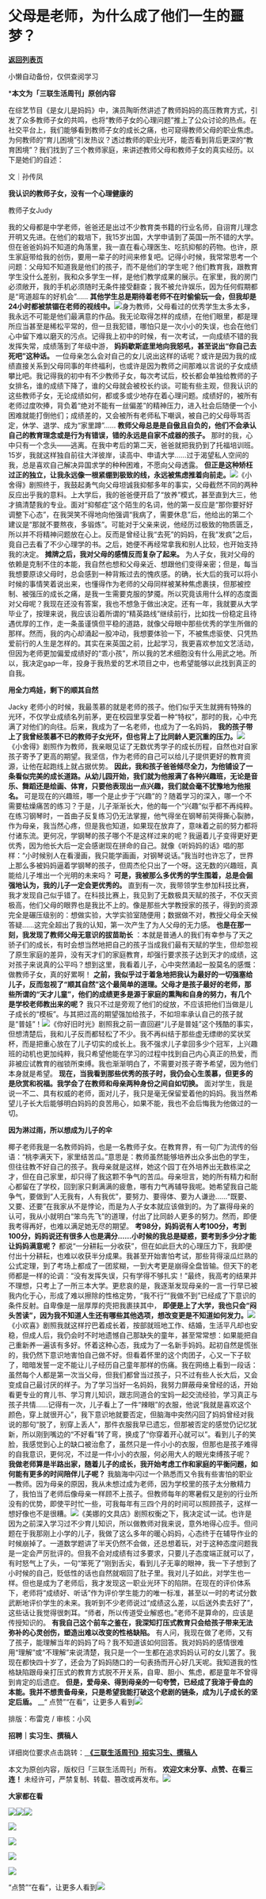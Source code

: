 # 父母是老师，为什么成了他们一生的噩梦？

[**返回列表页**](/gzh/三联生活周刊)

小懒自动备份，仅供查阅学习

***本文为「三联生活周刊」原创内容**  
  
在综艺节目《是女儿是妈妈》中，演员陶昕然讲述了教师妈妈的高压教育方式，引发了众多教师子女的共鸣，也将“教师子女的心理问题”推上了公众讨论的热点。在社交平台上，我们能够看到教师子女的成长之痛，也可窥得教师父母的职业焦虑。为何教师的“育儿困境”引发热议？透过教师的职业光环，能否看到背后更深的“教育困境”？我们找到了三个教师家庭，来讲述教师父母和教师子女的真实经历。以下是她们的自述：  
  
文｜孙传凤

 **我认识的教师子女，没有一个心理健康的**

教师子女Judy  

我的父母都是中学老师，爸爸还是出过不少教育类书籍的行业名师，自诩育儿理念开明又先进。在他们的栽培下，我15岁出国，大学申请到了英国一所不错的大学。但在爸爸妈妈不知道的角落里，我一直在看心理医生、吃抗抑郁的药物。也许，原生家庭带给我的创伤，要用一辈子的时间来修复吧。记得小时候，我常常思考一个问题：父母知不知道我是他们的孩子，而不是他们的学生呢？他们教育我，跟教育学生没什么差别，我和众多学生一样，是他们教学成果的展示。在家里，我的房门必须敞开，我的手机必须随时无条件接受翻查；我不被允许娱乐，因为任何假期都是“弯道超车的好机会”……
**其他学生总是期待着老师不在时偷偷玩一会，但我却是24小时都被禁锢在老师的视线中。**![](https://mmbiz.qpic.cn/mmbiz_png/VkpaUkchBmVb0FibltZJ5cUmYPWuDJv174uXGic2sPfUBvzjfqzvnrrz2ZKNFgNpuwpUMAz1LVSUn2TFoAklqUicw/640?wx_fmt=png&from;=appmsg)身为教师，父母看过的优秀学生太多太多，我永远不可能是他们最满意的作品。我无论取得怎样的成绩，在他们眼里，都是理所应当甚至是稀松平常的，但一旦我犯错，哪怕只是一次小小的失误，也会在他们心中留下难以磨灭的污点。记得我上初中的时候，有一次考试，一向成绩不错的我发挥失常，成绩落到了年级中游，
**妈妈歇斯底里地向我怒吼，甚至说出“你自己去死吧”这种话。**
一位母亲怎么会对自己的女儿说出这样的话呢？或许是因为我的成绩直接关系到父母同事的年终福利，也或许是因为教师之间那难以言说的子女成绩攀比吧。我记得我的初中有不少教师子女，每次考试后，校长都会单独给教师的子女排名，谁的成绩下降了，谁的父母就会被校长约谈。可能有些主观，但我认识的这些教师子女，无论成绩如何，都或多或少地存在着心理问题。成绩好的，被所有老师过度吹捧，背负着“绝对不能有一丝偏差”的精神压力，进入社会后随便一个小困难就能打倒他们；成绩差的，又会被所有老师私下嘲讽，被自己的父母辱骂否定，休学、退学、成为“家里蹲”……
**教师父母总是是自傲且自负的，他们不会承认自己的教育理念或是行为有错误，错的永远是自家不成器的孩子。**
那时的我，心中只有一个念头——逃离。在我中考后的第二天，爸爸就把我扔到了托福培训班。15岁，我就这样独自前往大洋彼岸，读高中、申请大学……过于渴望私人空间的我，总是喜欢自己解决异国求学的种种困难，不愿向父母透露。
**但正是这种矫枉过正的独立，让我永远像一根紧绷到极致的线，永远被焦虑推着向前走。**![](https://mmbiz.qpic.cn/mmbiz_jpg/VkpaUkchBmVb0FibltZJ5cUmYPWuDJv17BHrDicSX8DYaHwdwlowib39icjsS0riaRJMVjJ6RLYP08E21NCvm4vyJzA/640?wx_fmt=webp&from;=appmsg)《小舍得》剧照终于，我鼓起勇气向父母坦诚我抑郁多年的事实，父母截然不同的两种反应出乎我的意料。上大学后，我的爸爸便开启了“放养”模式，甚至直到大三，他才搞清楚我的专业。面对“抑郁症”这个陌生的名词，他的第一反应是“那你要好好调整下心态”，在我哭笑不得地向他强调“我病了，需要休息”后，他给出的第二个建议是“那就不要熬夜，多锻炼”。可能对于父亲来说，他经历过极致的物质匮乏，所以并不将精神问题放在心上。反而是曾经让我“去死”的妈妈，在我“发疯”之后，竟自己去看了不少心理学的书。之后，她便不再经常拿我和别人比较，也开始支持我的决定。
**摊牌之后，我对父母的感情反而复杂了起来。**
为人子女，我对父母的依赖是克制不住的本能，我自然也想和父母亲近、想跟他们变得亲密；但是，每当我想要原谅父母时，总会感到一种背叛过去的愧疚感。的确，长大后的我可以将小时候的事情笑着说出来，也懂得作为老师的父母同样被某种焦虑裹挟，但那被控制、被强压的成长之痛，是我一生需要克服的梦魇。所以究竟该用什么样的态度面对父母呢？我现在还没有答案，我也不想急于做出决定。还有一年，我就要从大学毕业了，按理来说，我应该沿着所谓的“精英路线”继续前行，比如找一份稳定且待遇优厚的工作，走一条虽谨慎但平稳的道路，就像父母眼中那些优秀的学生所做的那样。然而，我的内心却涌起一股冲动，我想要体验一下，不被焦虑驱使、只凭热爱前行的人生是怎样的。其实在来英国之前，比起学习，我更喜欢参加文艺活动，但因为老师更加偏爱成绩好的“乖小孩”，所以我的艺术细胞没有什么用武之地。所以，我决定gap一年，投身于我热爱的艺术项目之中，也希望能够以此找到真正的自我。

 **用全力鸡娃，剩下的顺其自然**

Jacky
老师小的时候，我最羡慕的就是老师的孩子。他们似乎天生就拥有特殊的光环，不仅学业成绩名列前茅，更在校园里享受着一种“特权”，那时的我，心中充满了对他们的向往。后来，我成为了一名老师，也成为了一名妈妈，
**我的孩子带上了我曾经羡慕不已的教师子女光环，但也背上了比同龄人更沉重的压力。**![](https://mmbiz.qpic.cn/mmbiz_png/VkpaUkchBmVb0FibltZJ5cUmYPWuDJv17bWAoECZpmt8NeTKlkDCMsfhdBo5JdRC9CpWTHDdW4cE7FEraPzUjPA/640?wx_fmt=png&from;=appmsg)《小舍得》剧照作为教师，我亲眼见证了无数优秀学子的成长历程，自然也对自家孩子寄予了更高的期望。我坚信，作为老师的自己可以给儿子提供更好的教育资源，让他在起跑线上就占据优势。
**因此，我和孩子爸爸倾尽全力，为他铺设了一条看似完美的成长道路。从幼儿园开始，我们就为他报满了各种兴趣班，无论是音乐、舞蹈还是绘画、体育，只要他表现出一点兴趣，我们就会毫不犹豫地为他报名。**
可是现在的兴趣班，哪一个是止步于“兴趣”的？随着学习的深入，哪一个不需要枯燥痛苦的练习？于是，儿子渐渐长大，他的每一个“兴趣”似乎都不再纯粹。在练习钢琴时，一首曲子反复练习仍无法掌握，他气得坐在钢琴前哭得撕心裂肺，作为母亲，我当然心疼，但是我也知道，如果现在放弃了，意味着之前的努力都将付诸东流。更何况，学钢琴的孩子哪个不是这样过来的呢？我逼着儿子变得更好更优秀，因为他长大后一定会感谢现在拼命的自己。就像《听妈妈的话》唱的那样：“小时候别人在看漫画，我只能学画画，对钢琴说话。”我当时也许忘了，世界上那么多被妈妈逼着学钢琴的孩子，但周杰伦只出了一个呀。这无数的兴趣班，真能给儿子堆出一个光明的未来吗？
**可是，我被那么多优秀的学生围着，总是会倔强地认为，我的儿子一定会更优秀的。**
直到有一次，我带领学生参加科技比赛，我才发现自己似乎错了。在科技比赛上，我见到了无数极具天赋的孩子，不仅天资极高，他们父母的眼界也是我比不上的。像是那些大学教授家的孩子，得到的资源完全是碾压级别的：想做实验，大学实验室随便用；数据做不对，教授父母全天候答疑……这完全超出了我的认知，第一次产生了为人父母的无力感。
**也是在那一刻，我发现了教师父母无意识的拔苗助长**
：本就是普通人的我们有幸参与了天之骄子们的成长，有时会想当然地把自己的孩子当成我们最有天赋的学生，但却忽视了原生家庭的差异，没有天才们的家庭教育，却强行要求孩子达到天才的成绩，这对孩子来说真的公平吗？想到这里，我看着儿子，心中突然涌起一股莫名的感慨：做教师子女，真的好累啊！
**之前，我似乎过于着急地把我认为最好的一切强塞给儿子，反而忽视了“顺其自然”这个最简单的道理。父母才是孩子最好的老师，那些所谓的“天才儿童”，他们的成绩更多是源于家庭的熏陶和自身的努力，有几个是学校老师教出来的呢？**
我只不过是旁观了他们的绽放，不应该把他们当做是儿子成长的“模板”。与其把过高的期望强加给孩子，不如坦率承认自己的孩子就是“普娃”！![](https://mmbiz.qpic.cn/mmbiz_jpg/VkpaUkchBmVb0FibltZJ5cUmYPWuDJv175z8mJb0VkiaQXknjNU4MZBmWlFRowb6bKib0t7oJww9savGDOsPR1uzA/640?wx_fmt=jpeg&from;=appmsg)《你好旧时光》剧照我之前一直回避“儿子是普娃”这个残酷的事实，但想清楚后，我和儿子反而都轻松了不少。我不再纠结于那些虚无缥缈的奖状奖杯，而是把重心放在了儿子切实的成长上。我不强求儿子拿回多少个冠军，上兴趣班的动机也更加纯粹，我只希望他能在学习的过程中找到自己内心真正的热爱，而非被应试教育的枷锁所束缚。我也渐渐明白了，不需要对孩子寄予希望，因为他们本身就是希望。
**现在，当我看到那些优秀的孩子时，我仍会心生羡慕，但更多的是欣赏和祝福。我学会了在教师和母亲两种身份之间自如切换。**
面对学生，我是说一不二、具有权威的老师，面对儿子，我只是毫无保留爱着他的妈妈。我当然希望儿子长大后能够明白妈妈的良苦用心，如果不能，我也不会后悔我为他做过的一切。

 **因为淋过雨，所以想成为儿子的伞**

椰子老师我是一名教师妈妈，也是一名教师子女。在教育界，有一句广为流传的俗语：“桃李满天下，家里结苦瓜。”意思是：教师虽然能够培养出众多出色的学生，但往往教不好自己的孩子。我母亲就是这样，她这个园丁在外培养出无数栋梁之才，但在自己家里，却只得了我这颗不争气的苦瓜。母亲坦言，她的所有精力和耐心都留在了学校，回到家只剩满满的疲惫，哪有力气再辅导我呢。她希望我自己能争气，要做到“人无我有，人有我优”，要努力、要得体、要为人谦逊……“既要、又要、还要”在我家从不是悖论，而是为人子女本就应该做到的。为了赢得母亲的认可，我从小就明白“笨鸟先飞”的道理，付出了比同龄人更多的努力。然而，即便我考得再好，也难以满足她无尽的期望。
**考98分，妈妈说有人考100分，考到100分，妈妈说还有很多人也是满分……小时候的我总是疑惑，要考到多少分才能让妈妈满意呢？**
都说“一分耕耘一分收获”，但在如此巨大的心理压力下，我即便付出十分耕耘，也难以收获半分成果。我甚至开始害怕考试，那些背得滚瓜烂熟的公式定理，到了考场上都成了一团浆糊，一到大考更是崩得全盘皆输。但天下的老师都是一样的论调：“没有发挥失误，只有学得不够扎实！”最终，我高考的结果并不理想，只考上了一所三本大学。更悲哀的是，我逐渐发现母亲的一言一行早已被我内化于心，形成了难以擦除的性格定势，“我不行”“我做不到”已经成了下意识的条件反射。自卑像是一层厚厚的壳把我裹挟其中，
**即便是上了大学，我也只会“闷头苦读”，因为我不知道人生还有哪些其他选项，想改变更是不知道如何发力。**![](https://mmbiz.qpic.cn/mmbiz_jpg/VkpaUkchBmVb0FibltZJ5cUmYPWuDJv17Y2uCFTUH90u14ymHRv8xWQFicsOZnHzcEleiaT75Z9yQJ9PFNrCnwWCw/640?wx_fmt=webp&from;=appmsg)《小欢喜》剧照我就这样拧巴着成长着，按部就班地工作、结婚，生活平凡却也安稳，但成人后，我仍会时不时地遗憾自己那缺失的童年，甚至常常想：如果能把自己重新养一遍该有多好。怀着这种心态，我成为了一名新手妈妈。起初自然是慌张的，我仍然下意识地害怕自己做不好。但看着怀里的这个肉团子，心又一下子软了，暗暗发誓一定不能让儿子经历自己童年那样的伤痛。我在网络上看到一段话：虽然每个人都是第一次当父母，但我们都曾当过孩子，只不过有些人长大后，又会变成自己最讨厌的样子。为了学习当好一名妈妈，我努力屏蔽母亲曾经的话，开始看更专业的育儿书、学习育儿知识，跟志同道合的宝妈一起交流经验，学习真正与孩子共情……记得有一次，儿子看上了一件“辣眼”的衣服，他说“我就是喜欢这个颜色，穿上就很开心”，我下意识地就要否定，但脑海中突然闪回了妈妈曾经对我说的那句“脱了，别穿上丢人”，那件衣服我早已遗忘，但那被否定的感觉仍记忆犹新，所以刚到嘴边的“不好看”转了弯，换成了“你穿着开心就可以”。看到儿子的笑脸，我感觉到心上的缺口被治愈了，虽然只是一件小小的衣服，但那也是孩子难得的自我意识，更何况，不过是一件小小的衣服，何必用大人的眼光束缚孩子呢？
**我做老师算是半路出家，随着儿子的成长，我开始考虑工作和家庭的平衡问题，如何能有更多的时间陪伴儿子呢？**
我脑海中闪过一个熟悉而又令我有些害怕的职业—教师。因为母亲的原因，我从未想过成为老师，因为学校里的孩子太分散精力了，我怕当了老师后像母亲一样顾不上孩子。但教师每年的寒暑假又是别的行业所没有的优势，即使平时忙一些，可我每年有三四个月的时间可以照顾孩子，这样一想好像也不是很糟。![](https://mmbiz.qpic.cn/mmbiz_jpg/VkpaUkchBmVb0FibltZJ5cUmYPWuDJv17iaFgd3UvbL9jVIyF0Sxtq8QeGotuvwkAs4LBPspx0SBxUL9EWzEq6Bw/640?wx_fmt=jpeg&from;=appmsg)《美娜的文具店》剧照权衡之下，我决定试一试。也许是因为之前深入学习过不少育儿知识，所以做教师对我来说，意外地得心应手。但问题在于我那刚上小学的儿子，我做了这么多年的暖心妈妈，心态终于在辅导作业的时候崩掉了。一道数学题讲了半天仍然不会做，还总想着玩，对于这种态度问题我是一定会严厉批评的。但我不会对成绩有过多要求，只要儿子态度端正就可以了，有时怒气上了头，一句“笨死了”刚到舌尖，看到儿子无辜的眼神，我一下子想到了小时候的自己，贬低性的话也自然就咽回了肚子里。我对儿子如此，对学生也一样。但也是成为了老师后，我才发现这一职业光环下的陷阱。在现在的评价体系下，老师将“成绩好、听话”作为评价学生能力的唯一标准，甚至以一时的考试分数武断地评价学生的未来。我听到不少老师说过“成绩这么差，以后送外卖去好了”，这些话让我觉得很刺耳。“师者，所以传道受业解惑也。”老师不是算命的，应该是传授知识的。
**有我自己这个前车之鉴在，我深知打压式教育只会给孩子带来无法弥补的心灵创伤，塑造出难以改变的性格缺陷。**
有人问，我现在做了老师，又有了孩子，能理解当年的妈妈了吗？我不知道该如何回答。我对妈妈的感情很难用“理解”或“不理解”来说清楚，我只是一个一生都在追求妈妈认可的女儿罢了。我现在都快四十岁了，还会为了妈妈随口的一句表扬而开心好几天呢。我知道我的性格缺陷跟母亲打压式的教育方式脱不开关系，自卑、胆小、焦虑，都是童年不曾得到肯定的后遗症。
**但是，爱母亲、得到母亲的一句夸赞，已经成了我溶于骨血的本能。我并不想责备母亲，只是希望我能打破这个悲剧的链条，成为儿子成长的坚定后盾。** __“
点赞”“在看”，让更多人看到![](https://mmbiz.qpic.cn/mmbiz_gif/c2Sib3Mp7pON9hkSZwdTibRHNZSMPyiapUCHJwlyoZVBC3SfmPmF0VKjkm3NiaToQloHFJ6icyicqZnqgXp6pSQJt5gg/640?wx_fmt=gif&from;=appmsg&wxfrom;=5&wx;_lazy=1&tp;=wxpic)  
  
  
  
  
  

排版：布雷克 / 审核：小风

  
 **招聘｜实习生、撰稿人**  

详细岗位要求点击跳转：[
**《三联生活周刊》招实习生、撰稿人**](http://mp.weixin.qq.com/s?__biz=MTc5MTU3NTYyMQ==&mid=2651136871&idx=3&sn=f1c0777fe9d31881e5dfca68ebc2937f&chksm=5907324d6e70bb5b3546dfe1c7b31b5fe05664bebbf36356ba9a1a352e0678444cad62875ad4&scene=21#wechat_redirect)

本文为原创内容，版权归「三联生活周刊」所有。 **欢迎文末分享、点赞、在看三连！**
未经许可，严禁复制、转载、篡改或再发布。![](https://mmbiz.qpic.cn/sz_mmbiz_png/Gg7Qtoh7Aic9ZTmAdCc80b4nD7xicgPt863QWU7oNswDx19XrjfTtSl8QwatY2EEZGuNd1WRRiapDZjcDhTnNYmBg/640?wx_fmt=other&wxfrom;=5&wx;_lazy=1&wx;_co=1&retryload;=1&tp;=webp)

 **大家都在看**

  

[![](https://mmbiz.qpic.cn/mmbiz_jpg/c2Sib3Mp7pOPsibCm70QXdSW6w1xWuvBvRNcq2OK9RwfhRwzDL1UJ72cuDfPHyqQdU28pekxBib0peXFiaSKKKOskQ/640?wx_fmt=jpeg&from;=appmsg&wxfrom;=5&wx;_lazy=1&wx;_co=1&tp;=wxpic)](http://mp.weixin.qq.com/s?__biz=MTc5MTU3NTYyMQ==&mid=2651366286&idx=1&sn=5dc1dfadb078daf5163ce99c06934a74&chksm=590ab2a46e7d3bb2410ffe27d0cd8ccd84922b44c4391965067c90ae129938db6c24a5a23848&scene=21#wechat_redirect)[![](https://mmbiz.qpic.cn/mmbiz_jpg/c2Sib3Mp7pONXYI33RfXXBsiaMlnldUXybVAXtJpicPYuZ78VET5s2Wfhs95vCh5xfyE4cogP1sDwplE37ZtG7kyw/640?wx_fmt=jpeg&wxfrom;=5&wx;_lazy=1&wx;_co=1&tp;=wxpic)](http://mp.weixin.qq.com/s?__biz=MTc5MTU3NTYyMQ==&mid=2651370602&idx=1&sn=ac4a6d67008e73c2a3d7c896b7ac9492&chksm=590aa5406e7d2c567c07850863b7115c20cd523b1637730fabb47450e5194171827b7e183707&scene=21#wechat_redirect)[![](https://mmbiz.qpic.cn/mmbiz_png/c2Sib3Mp7pONXYI33RfXXBsiaMlnldUXybdPu8ZYdJCFjg64uOoq8pGqHtLiaaBud5TghwLn1ibR6yLKEjMjMBjuXw/640?wx_fmt=png&from;=appmsg&wxfrom;=5&wx;_lazy=1&wx;_co=1&tp;=wxpic)](http://mp.weixin.qq.com/s?__biz=MTc5MTU3NTYyMQ==&mid=2651371986&idx=2&sn=b316b7120df985c187e3adedc9a01728&chksm=590aa8f86e7d21ee660be140b3f096b1828f635a8cf5cdb813461bcdbbc7de2ad5dd353e0c5f&scene=21#wechat_redirect)

[![](https://mmbiz.qpic.cn/mmbiz_png/c2Sib3Mp7pOOahqeenZqC5egbecu95YLtbVS0hdAicVtBDNun93UJz9lSUTPL9iaAHvN6AVuWM0DTOnU1eAAnVgEQ/640?wx_fmt=png&from;=appmsg&wxfrom;=5&wx;_lazy=1&wx;_co=1&tp;=wxpic)](http://mp.weixin.qq.com/s?__biz=MTc5MTU3NTYyMQ==&mid=2651374596&idx=2&sn=520ea8db3afc3c459628fd5dbd8ad4e8&chksm=590ad52e6e7d5c38179655d6546ed7592157ab163313c75dfeb17e89cf5f380dda4b4c4dd36c&scene=21#wechat_redirect)

  
![](https://mmbiz.qpic.cn/sz_mmbiz_png/Gg7Qtoh7Aic9ZTmAdCc80b4nD7xicgPt86k1kgpU51hWCHjV92ryhVW35PLCvLhxLw9XDhXjgeDyZhHSx5EbRcfg/640?wx_fmt=other&wxfrom;=5&wx;_lazy=1&wx;_co=1&retryload;=1&tp;=webp)  

[![](https://mmbiz.qpic.cn/mmbiz_jpg/c2Sib3Mp7pONYphB1g55yq3rvT0AgWWoQE3bibKvI3icCicaiciaiaTM8FqTR30q0ENBtibkvcw4T0dJIicKn9MrtwqwPSg/640?wx_fmt=jpeg&from;=appmsg&wxfrom;=5&wx;_lazy=1&wx;_co=1&tp;=wxpic)]()

[![](https://mmbiz.qpic.cn/mmbiz_jpg/c2Sib3Mp7pOPRRic6R8dvynVQIgxSP5Y1PMRSGibdkjX8eia7nOBAGicP9lNQAIGDOMiciaDCKsNXYr13Owv2CbpP4H3w/640?wx_fmt=jpeg&wxfrom;=5&wx;_lazy=1&wx;_co=1&tp;=wxpic)]()

  
  
“点赞”“在看”，让更多人看到![](https://mmbiz.qpic.cn/mmbiz_gif/c2Sib3Mp7pON9hkSZwdTibRHNZSMPyiapUCHJwlyoZVBC3SfmPmF0VKjkm3NiaToQloHFJ6icyicqZnqgXp6pSQJt5gg/640?wx_fmt=gif&from;=appmsg&wxfrom;=5&wx;_lazy=1&tp;=wxpic)

